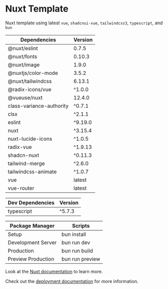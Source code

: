 # Nuxt Template

Nuxt template using latest `vue`, `shadcnui-vue`, `tailwindcss3`, `typescript`, and `bun`

| Dependencies | Version |
|--------|--------|
| @nuxt/eslint | 0.7.5 |
| @nuxt/fonts | 0.10.3 |
| @nuxt/image | 1.9.0 |
| @nuxtjs/color-mode | 3.5.2 |
| @nuxt/tailwindcss | 6.13.1 |
| @radix-icons/vue | ^1.0.0 |
| @vueuse/nuxt | 12.4.0 |
| class-variance-authority | ^0.7.1 |
| clsx | ^2.1.1 |
| eslint | ^9.19.0 |
| nuxt | ^3.15.4 |
| nuxt-lucide-icons | ^1.0.5 |
| radix-vue | ^1.9.13 |
| shadcn-nuxt | ^0.11.3 |
| tailwind-merge | ^2.6.0 |
| tailwindcss-animate | ^1.0.7 |
| vue | latest |
| vue-router | latest |

| Dev Dependencies | Version |
|--------|--------|
| typescript | ^5.7.3 |

| Package Manager | Scripts |
|--------|--------|
| Setup | bun install |
| Development Server | bun run dev |
| Production | bun run build |
| Preview Production | bun run preview |

Look at the [Nuxt documentation](https://nuxt.com/docs/getting-started/introduction) to learn more.

Check out the [deployment documentation](https://nuxt.com/docs/getting-started/deployment) for more information.
